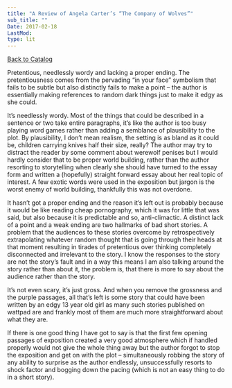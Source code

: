 ```yaml
---
title: "A Review of Angela Carter’s “The Company of Wolves”"
sub_title: ""
Date: 2017-02-18
LastMod:
type: lit
---
```


[Back to Catalog](/)

Pretentious, needlessly wordy and lacking a proper ending. The pretentiousness comes from the pervading “in your face” symbolism that fails to be subtle but also distinctly fails to make a point – the author is essentially making references to random dark things just to make it edgy as she could.

It’s needlessly wordy. Most of the things that could be described in a sentence or two take entire paragraphs, it’s like the author is too busy playing word games rather than adding a semblance of plausibility to the plot. By plausibility, I don’t mean realism, the setting is as bland as it could be, children carrying knives half their size, really? The author may try to distract the reader by some comment about werewolf penises but I would hardly consider that to be proper world building, rather than the author resorting to storytelling when clearly she should have turned to the essay form and written a (hopefully) straight forward essay about her real topic of interest. A few exotic words were used in the exposition but jargon is the worst enemy of world building, thankfully this was not overdone.

It hasn’t got a proper ending and the reason it’s left out is probably because it would be like reading cheap pornography, which it was for little that was said, but also because it is predictable and so, anti-climactic. A distinct lack of a point and a weak ending are two hallmarks of bad short stories. A problem that the audiences to these stories overcome by retrospectively extrapolating whatever random thought that is going through their heads at that moment resulting in tirades of pretentious over thinking completely disconnected and irrelevant to the story. I know the responses to the story are not the story’s fault and in a way this means I am also talking around the story rather than about it, the problem is, that there is more to say about the audience rather than the story.

It’s not even scary, it’s just gross. And when you remove the grossness and the purple passages, all that’s left is some story that could have been written by an edgy 13 year old girl as many such stories published on wattpad are and frankly most of them are much more straightforward about what they are.

If there is one good thing I have got to say is that the first few opening passages of exposition created a very good atmosphere which if handled properly would not give the whole thing away but the author forgot to stop the exposition and get on with the plot – simultaneously robbing the story of any ability to surprise as the author endlessly, unsuccessfully resorts to shock factor and bogging down the pacing (which is not an easy thing to do in a short story).
